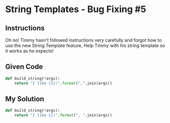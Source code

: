 # String Templates - Bug Fixing #5

## Instructions

Oh no! Timmy hasn't followed instructions very carefully and forgot how to use the new String Template feature, Help Timmy with his string template so it works as he expects!

## Given Code
```python
def build_string(*args):
    return "I like {1}!".format(",".join(args))
```

## My Solution
```python
def build_string(*args):
    return "I like {}!".format(", ".join(args))
```
